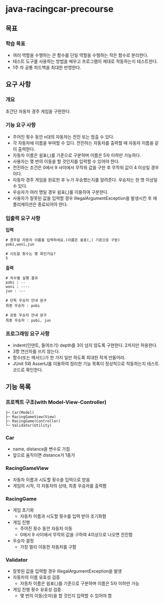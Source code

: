 # java-racingcar-precourse

## 목표

### 학습 목표
- 여러 역할을 수행하는 큰 함수를 단일 역할을 수행하는 작은 함수로 분리한다.
- 테스트 도구를 사용하는 방법을 배우고 프로그램이 제대로 작동하는지 테스트한다.
- 1주 차 공통 피드백을 최대한 반영한다.

## 요구 사항

### 개요
초간단 자동차 경주 게임을 구현한다.

### 기능 요구 사항
- 주어진 횟수 동안 n대의 자동차는 전진 또는 멈출 수 있다.
- 각 자동차에 이름을 부여할 수 있다. 전진하는 자동차를 출력할 때 자동차 이름을 같이 출력한다.
- 자동차 이름은 쉼표(,)를 기준으로 구분하며 이름은 5자 이하만 가능하다.
- 사용자는 몇 번의 이동을 할 것인지를 입력할 수 있어야 한다.
- 전진하는 조건은 0에서 9 사이에서 무작위 값을 구한 후 무작위 값이 4 이상일 경우이다.
- 자동차 경주 게임을 완료한 후 누가 우승했는지를 알려준다. 우승자는 한 명 이상일 수 있다.
- 우승자가 여러 명일 경우 쉼표(,)를 이용하여 구분한다.
- 사용자가 잘못된 값을 입력할 경우 IllegalArgumentException을 발생시킨 후 애플리케이션은 종료되어야 한다.

### 입출력 요구 사항

**입력**

```text
# 경주할 자동차 이름을 입력하세요.(이름은 쉼표(,) 기준으로 구분)
pobi,woni,jun

# 시도할 횟수는 몇 회인가요?
5
```

**출력**

```text
# 차수별 실행 결과
pobi : --
woni : ----
jun : ---

# 단독 우승자 안내 문구
최종 우승자 : pobi

# 공동 우승자 안내 문구
최종 우승자 : pobi, jun
```

### 프로그래밍 요구 사항

- indent(인덴트, 들여쓰기) depth를 3이 넘지 않도록 구현한다. 2까지만 허용한다.
- 3항 연산자를 쓰지 않는다. 
- 함수(또는 메서드)가 한 가지 일만 하도록 최대한 작게 만들어라. 
- JUnit 5와 AssertJ를 이용하여 정리한 기능 목록이 정상적으로 작동하는지 테스트 코드로 확인한다.



## 기능 목록

### 프로젝트 구조(with Model-View-Controller)
```text
├─ Car(Model)
├─ RacingGameView(View)
├─ RacingGame(Controller)
└─ Validator(Utility)
```

### Car
- name, distance을 변수로 가짐
- 앞으로 움직이면 distance가 1증가

### RacingGameView
- 자동차 이름과 시도할 횟수을 입력으로 받음
- 게임의 시작, 각 자동차의 상태, 최종 우승자를 출력함

### RacingGame
- 게임 초기화
  - 자동차 이름과 시도할 횟수를 입력 받아 초기화함
- 게임 진행
  - 주어진 횟수 동안 자동차 이동
  - 0에서 9 사이에서 무작위 값을 구하여 4이상으로 나오면 전진함
- 우승자 결정
  - 가장 멀리 이동한 자동차를 구함

### Validator
- 잘못된 값을 입력할 경우 IllegalArgumentException을 발생
- 자동차의 이름 유효성 검증
  - 자동차 이름은 쉼표(,)를 기준으로 구분하며 이름은 5자 이하만 가능
- 게임 진행 횟수 유효성 검증
  - 몇 번의 이동(숫자)을 할 것인지 입력할 수 있어야 함